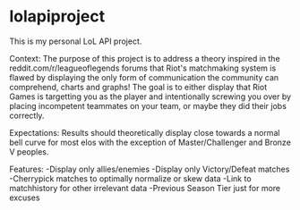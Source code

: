 # lolapiproject

This is my personal LoL API project.

Context:
The purpose of this project is to address a theory inspired in the reddit.com/r/leagueoflegends forums that Riot's matchmaking system is flawed by displaying the only form of communication the community can comprehend, charts and graphs! The goal is to either display that Riot Games is targetting you as the player and intentionally screwing you over by placing incompetent teammates on your team, or maybe they did their jobs correctly. 

Expectations:
Results should theoretically display close towards a normal bell curve for most elos with the exception of Master/Challenger and Bronze V peoples. 

Features:
-Display only allies/enemies
-Display only Victory/Defeat matches 
-Cherrypick matches to optimally normalize or skew data 
-Link to matchhistory for other irrelevant data
-Previous Season Tier just for more excuses


